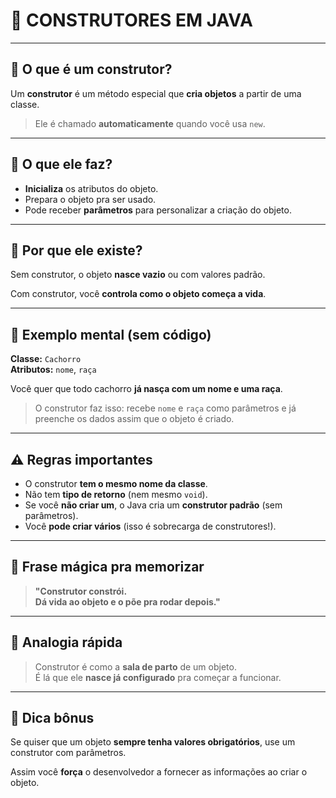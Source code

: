 # 🚧 CONSTRUTORES EM JAVA

---

## 🧱 O que é um construtor?

Um **construtor** é um método especial que **cria objetos** a partir de uma classe.

> Ele é chamado **automaticamente** quando você usa `new`.

---

## 🔨 O que ele faz?

- **Inicializa** os atributos do objeto.
- Prepara o objeto pra ser usado.
- Pode receber **parâmetros** para personalizar a criação do objeto.

---

## 🧠 Por que ele existe?

Sem construtor, o objeto **nasce vazio** ou com valores padrão.

Com construtor, você **controla como o objeto começa a vida**.

---

## 🐶 Exemplo mental (sem código)

**Classe:** `Cachorro`  
**Atributos:** `nome`, `raça`

Você quer que todo cachorro **já nasça com um nome e uma raça**.

> O construtor faz isso: recebe `nome` e `raça` como parâmetros e já preenche os dados assim que o objeto é criado.

---

## ⚠️ Regras importantes

- O construtor **tem o mesmo nome da classe**.
- Não tem **tipo de retorno** (nem mesmo `void`).
- Se você **não criar um**, o Java cria um **construtor padrão** (sem parâmetros).
- Você **pode criar vários** (isso é sobrecarga de construtores!).

---

## 🧠 Frase mágica pra memorizar

> **"Construtor constrói.  
> Dá vida ao objeto e o põe pra rodar depois."**

---

## 🧪 Analogia rápida

> Construtor é como a **sala de parto** de um objeto.  
> É lá que ele **nasce já configurado** pra começar a funcionar.

---

## 🧩 Dica bônus

Se quiser que um objeto **sempre tenha valores obrigatórios**, use um construtor com parâmetros.

Assim você **força** o desenvolvedor a fornecer as informações ao criar o objeto.




